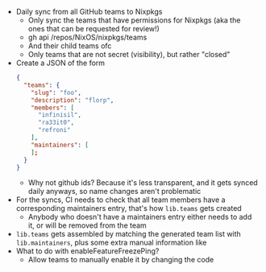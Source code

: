 - Daily sync from all GitHub teams to Nixpkgs
  - Only sync the teams that have permissions for Nixpkgs (aka the ones that can be requested for review!)
  - gh api /repos/NixOS/nixpkgs/teams
  - And their child teams ofc
  - Only teams that are not secret (visibility), but rather "closed"
- Create a JSON of the form
  ```json
  {
    "teams": {
      "slug": "foo",
      "description": "florp",
      "members": [
        "infinisil",
        "ra33it0",
        "refroni"
      ],
      "maintainers": [
      ];
    }
  }
  ```
  - Why not github ids? Because it's less transparent, and it gets synced daily anyways, so name changes aren't problematic
- For the syncs, CI needs to check that all team members have a corresponding maintainers entry, that's how `lib.teams` gets created
  - Anybody who doesn't have a maintainers entry either needs to add it, or will be removed from the team
- `lib.teams` gets assembled by matching the generated team list with `lib.maintainers`, plus some extra manual information like
- What to do with enableFeatureFreezePing?
  - Allow teams to manually enable it by changing the code

